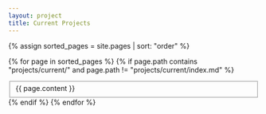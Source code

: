 ```yaml
---
layout: project
title: Current Projects
---
```


<div markdown="0">

{% assign sorted_pages = site.pages | sort: "order" %}

{% for page in sorted_pages %}
  {% if page.path contains "projects/current/" and page.path != "projects/current/index.md" %}
    <fieldset>
    {{ page.content }}
    </fieldset>
  {% endif %}
{% endfor %}

</div>
